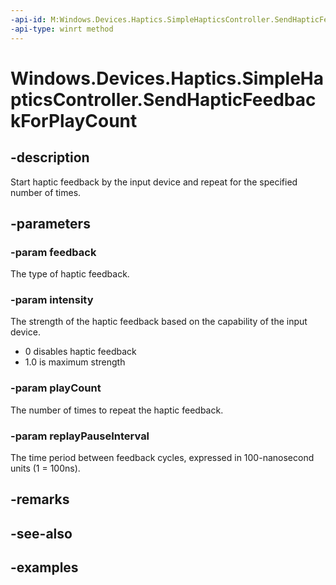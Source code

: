```yaml
---
-api-id: M:Windows.Devices.Haptics.SimpleHapticsController.SendHapticFeedbackForPlayCount(Windows.Devices.Haptics.SimpleHapticsControllerFeedback,System.Double,System.Int32,Windows.Foundation.TimeSpan)
-api-type: winrt method
---
```


<!-- Method syntax.
public void SimpleHapticsController.SendHapticFeedbackForPlayCount(SimpleHapticsControllerFeedback feedback, Double intensity, Int32 playCount, TimeSpan replayPauseInterval)
-->

# Windows.Devices.Haptics.SimpleHapticsController.SendHapticFeedbackForPlayCount

## -description

Start haptic feedback by the input device and repeat for the specified number of times.

## -parameters

### -param feedback

The type of haptic feedback.

### -param intensity

The strength of the haptic feedback based on the capability of the input device.

- 0 disables haptic feedback
- 1.0 is maximum strength

### -param playCount

The number of times to repeat the haptic feedback.

### -param replayPauseInterval

The time period between feedback cycles, expressed in 100-nanosecond units (1 = 100ns).

## -remarks

## -see-also

## -examples
